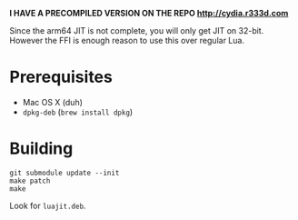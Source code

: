 **I HAVE A PRECOMPILED VERSION ON THE REPO http://cydia.r333d.com**

Since the arm64 JIT is not complete, you will only get JIT on 32-bit. However the FFI is enough reason to use this over regular Lua.

# Prerequisites

* Mac OS X (duh)
* `dpkg-deb` (`brew install dpkg`)

# Building

```
git submodule update --init
make patch
make
```

Look for `luajit.deb`.
